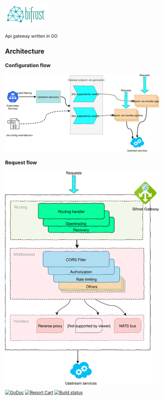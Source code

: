# ![](assets/bifrostinline.png)
Api gateway written in GO


## Architecture

### Configuration flow
![](assets/configuration_flow.svg)

### Request flow
![](assets/requests_flow.svg)

[![GoDoc](https://godoc.org/github.com/osstotalsoft/bifrost?status.svg)](https://godoc.org/github.com/osstotalsoft/bifrost)
[![Report Cart](https://goreportcard.com/badge/osstotalsoft/bifrost)](http://goreportcard.com/report/osstotalsoft/bifrost) 
[![Build status](https://abilauca.visualstudio.com/Bifrost/_apis/build/status/Bifrost-Master)](https://abilauca.visualstudio.com/Bifrost/_build/latest?definitionId=47)

